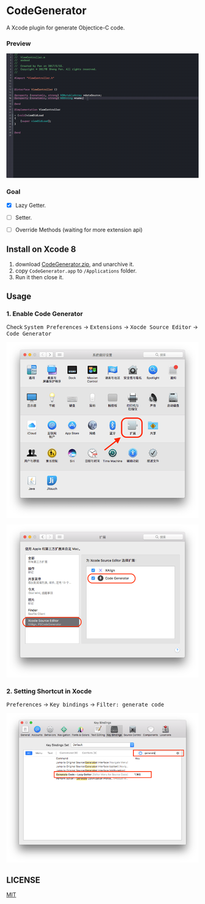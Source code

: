 # CodeGenerator
A Xcode plugin for generate Objectice-C code.

### Preview

![](https://raw.githubusercontent.com/DeveloperPans/CodeGenerator/master/images/preview.gif)

### Goal

- [x] Lazy Getter.
- [ ] Setter.
- [ ] Override Methods (waiting for more extension api)


## Install on Xcode 8
1. download [CodeGenerator.zip](https://github.com/DeveloperPans/CodeGenerator/releases/download/1.0.0/CodeGenerator.zip), and unarchive it.
2. copy `CodeGenerator.app` to `/Applications` folder.
3. Run it then close it.

## Usage
### 1. Enable Code Generator
Check <kbd>System Preferences</kbd> -> <kbd>Extensions</kbd> -> <kbd>Xocde Source Editor</kbd> -> <kbd>Code Generator</kbd>

![](https://raw.githubusercontent.com/DeveloperPans/CodeGenerator/master/images/system_setting.png)

![](https://raw.githubusercontent.com/DeveloperPans/CodeGenerator/master/images/system_plugin.png)

### 2. Setting Shortcut in Xocde 
<kbd>Preferences</kbd> -> <kbd>Key bindings</kbd> -> <kbd>Filter: generate code</kbd>

![](https://raw.githubusercontent.com/DeveloperPans/CodeGenerator/master/images/xcode_setting.png)

## LICENSE

[MIT](https://zh.wikipedia.org/wiki/MIT%E8%A8%B1%E5%8F%AF%E8%AD%89)





